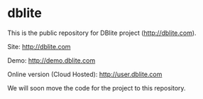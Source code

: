 dblite
======

This is the public repository for DBlite project (http://dblite.com).

Site: http://dblite.com

Demo:  http://demo.dblite.com

Online version (Cloud Hosted): http://user.dblite.com

We will soon move the code for the project to this repository.

